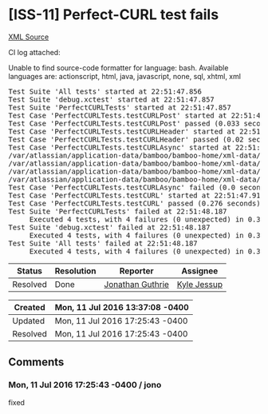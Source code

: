 # [ISS-11] Perfect-CURL test fails

[XML Source](./xml/ISS-11.xml)
<p><p>CI log attached:</p>


<div class="code panel" style="border-width: 1px;"><div class="codeContent panelContent">
<div class="error"><span class="error">Unable to find source-code formatter for language: bash.</span> Available languages are: actionscript, html, java, javascript, none, sql, xhtml, xml</div><pre>
Test Suite 'All tests' started at 22:51:47.856
Test Suite 'debug.xctest' started at 22:51:47.857
Test Suite 'PerfectCURLTests' started at 22:51:47.857
Test Case 'PerfectCURLTests.testCURLPost' started at 22:51:47.857
Test Case 'PerfectCURLTests.testCURLPost' passed (0.033 seconds).
Test Case 'PerfectCURLTests.testCURLHeader' started at 22:51:47.890
Test Case 'PerfectCURLTests.testCURLHeader' passed (0.02 seconds).
Test Case 'PerfectCURLTests.testCURLAsync' started at 22:51:47.910
/<span class="code-keyword">var</span>/atlassian/application-data/bamboo/bamboo-home/xml-data/build-dir/PC-CURL-JOB1/Tests/PerfectCURL/PerfectCURLTests.swift:76: error: PerfectCURLTests.testCURLAsync : XCTAssertTrue failed - Request error code -1
/<span class="code-keyword">var</span>/atlassian/application-data/bamboo/bamboo-home/xml-data/build-dir/PC-CURL-JOB1/Tests/PerfectCURL/PerfectCURLTests.swift:79: error: PerfectCURLTests.testCURLAsync : XCTAssertTrue failed - 0
/<span class="code-keyword">var</span>/atlassian/application-data/bamboo/bamboo-home/xml-data/build-dir/PC-CURL-JOB1/Tests/PerfectCURL/PerfectCURLTests.swift:80: error: PerfectCURLTests.testCURLAsync : XCTAssertTrue failed - 
/<span class="code-keyword">var</span>/atlassian/application-data/bamboo/bamboo-home/xml-data/build-dir/PC-CURL-JOB1/Tests/PerfectCURL/PerfectCURLTests.swift:81: error: PerfectCURLTests.testCURLAsync : XCTAssertTrue failed - 
Test Case 'PerfectCURLTests.testCURLAsync' failed (0.0 seconds).
Test Case 'PerfectCURLTests.testCURL' started at 22:51:47.911
Test Case 'PerfectCURLTests.testCURL' passed (0.276 seconds).
Test Suite 'PerfectCURLTests' failed at 22:51:48.187
	 Executed 4 tests, with 4 failures (0 unexpected) in 0.329 (0.329) seconds
Test Suite 'debug.xctest' failed at 22:51:48.187
	 Executed 4 tests, with 4 failures (0 unexpected) in 0.329 (0.329) seconds
Test Suite 'All tests' failed at 22:51:48.187
	 Executed 4 tests, with 4 failures (0 unexpected) in 0.329 (0.329) seconds
</pre>
</div></div></p>





Status|Resolution|Reporter|Assignee
------|----------|--------|--------
Resolved|Done|[Jonathan Guthrie](jono)|[Kyle Jessup]($kjessup)





Created|Mon, 11 Jul 2016 13:37:08 -0400
-------|--------------
Updated|Mon, 11 Jul 2016 17:25:43 -0400
Resolved|Mon, 11 Jul 2016 17:25:43 -0400


## Comments




### Mon, 11 Jul 2016 17:25:43 -0400 / jono 

<p><p>fixed</p></p>


